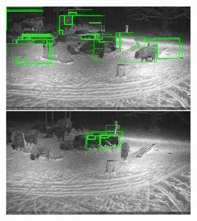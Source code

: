 ![20210118-175656-180659](in2/20210118/20210118-175656-180659_0_.jpg)
![20210118-180705-181708](in2/20210118/20210118-180705-181708_0_.jpg)
